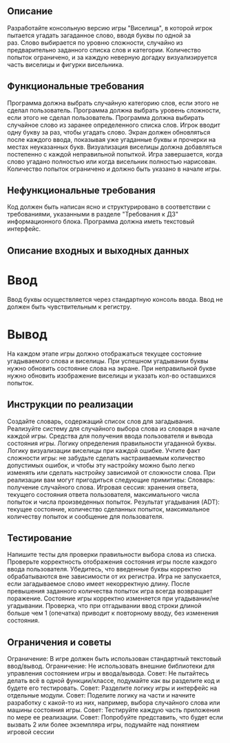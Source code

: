 ## Описание
Разработайте консольную версию игры "Виселица", в которой игрок пытается угадать загаданное слово, вводя буквы по одной за раз. Слово выбирается по уровню сложности, случайно из предварительно заданного списка слов и категории. Количество попыток ограничено, и за каждую неверную догадку визуализируется часть виселицы и фигурки висельника.

## Функциональные требования
Программа должна выбрать случайную категорию слов, если этого не сделал пользователь.
Программа должна выбрать уровень сложности, если этого не сделал пользователь.
Программа должна выбирать случайное слово из заранее определенного списка слов.
Игрок вводит одну букву за раз, чтобы угадать слово.
Экран должен обновляться после каждого ввода, показывая уже угаданные буквы и прочерки на местах неуказанных букв.
Визуализация виселицы должна добавляться постепенно с каждой неправильной попыткой.
Игра завершается, когда слово угадано полностью или когда висельник полностью нарисован.
Количество попыток ограничено и должно быть указано в начале игры.

## Нефункциональные требования
Код должен быть написан ясно и структурировано в соответствии с требованиями, указанными в разделе "Требования к ДЗ" информационного блока.
Программа должна иметь текстовый интерфейс.

## Описание входных и выходных данных
# Ввод
Ввод буквы осуществляется через стандартную консоль ввода.
Ввод не должен быть чувствительным к регистру.
# Вывод
На каждом этапе игры должно отображаться текущее состояние угадываемого слова и виселицы.
При успешном угадывании буквы нужно обновить состояние слова на экране.
При неправильной букве нужно обновить изображение виселицы и указать кол-во оставшихся попыток.

## Инструкции по реализации
Создайте словарь, содержащий список слов для загадывания.
Реализуйте систему для случайного выбора слова из словаря в начале каждой игры.
Средства для получения ввода пользователя и вывода состояния игры.
Логику определения правильности угаданной буквы.
Логику визуализации виселицы при каждой ошибке.
Учтите факт сложности игры: не забудьте сделать настраиваемым количество допустимых ошибок, и чтобы эту настройку можно было легко изменять или сделать настройку зависимой от сложности слова.
При реализации вам могут пригодиться следующие примитивы:
Словарь: получение случайного слова.
Игровая сессия: хранения ответа, текущего состояния ответа пользователя, максимального числа попыток и числа произведенных попыток.
Результат угадывания (ADT): текущее состояние, количество сделанных попыток, максимальное количеству попыток и сообщение для пользователя.

## Тестирование
Напишите тесты для проверки правильности выбора слова из списка.
Проверьте корректность отображения состояния игры после каждого ввода пользователя.
Убедитесь, что введенные буквы корректно обрабатываются вне зависимости от их регистра.
Игра не запускается, если загадываемое слово имеет некорректную длину.
После превышения заданного количества попыток игра всегда возвращает поражение.
Состояние игры корректно изменяется при угадывании/не угадывании.
Проверка, что при отгадывании ввод строки длиной больше чем 1 (опечатка) приводит к повторному вводу, без изменения состояния.

## Ограничения и советы
Ограничение: В игре должен быть использован стандартный текстовый ввод/вывод.
Ограничение: Не использовать внешние библиотеки для управления состоянием игры и ввода/вывода.
Совет: Не пытайтесь делать всё в одной функции/классе, подумайте как вы разделите код и будете его тестировать.
Совет: Разделите логику игры и интерфейс на отдельные модули.
Совет: Поделите логику на части и начните разработку с какой-то из них, например, выбора случайного слова или машины состояния игры.
Совет: Тестируйте каждую часть приложения по мере ее реализации.
Совет: Попробуйте представить, что будет если вызвать 2 или более экземпляра игры, подумайте над понятием игровой сессии
